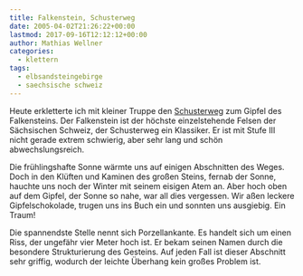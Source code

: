 ```yaml
---
title: Falkenstein, Schusterweg
date: 2005-04-02T21:26:22+00:00
lastmod: 2017-09-16T12:12:12+00:00
author: Mathias Wellner
categories:
  - klettern
tags:
  - elbsandsteingebirge
  - saechsische schweiz
---
```

Heute erkletterte ich mit kleiner Truppe den [Schusterweg](http://www.teufelsturm.de/wege/bewertungen/anzeige.php?wegnr=824) zum Gipfel des Falkensteins. Der Falkenstein ist der höchste einzelstehende Felsen der Sächsischen Schweiz, der Schusterweg ein Klassiker. Er ist mit Stufe III nicht gerade extrem schwierig, aber sehr lang und schön abwechslungsreich.

Die frühlingshafte Sonne wärmte uns auf einigen Abschnitten des Weges. Doch in den Klüften und Kaminen des großen Steins, fernab der Sonne, hauchte uns noch der Winter mit seinem eisigen Atem an. Aber hoch oben auf dem Gipfel, der Sonne so nahe, war all dies vergessen. Wir aßen leckere Gipfelschokolade, trugen uns ins Buch ein und sonnten uns ausgiebig. Ein Traum!

Die spannendste Stelle nennt sich Porzellankante. Es handelt sich um einen Riss, der ungefähr vier Meter hoch ist. Er bekam seinen Namen durch die besondere Strukturierung des Gesteins. Auf jeden Fall ist dieser Abschnitt sehr griffig, wodurch der leichte Überhang kein großes Problem ist.